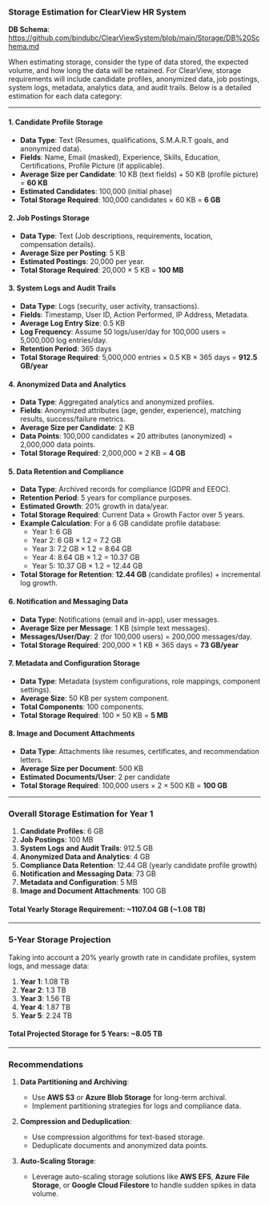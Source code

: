 ### **Storage Estimation for ClearView HR System**

__DB Schema__: https://github.com/bindubc/ClearViewSystem/blob/main/Storage/DB%20Schema.md 

When estimating storage, consider the type of data stored, the expected volume, and how long the data will be retained. For ClearView, storage requirements will include candidate profiles, anonymized data, job postings, system logs, metadata, analytics data, and audit trails. Below is a detailed estimation for each data category:

---

#### **1. Candidate Profile Storage**
   - **Data Type**: Text (Resumes, qualifications, S.M.A.R.T goals, and anonymized data).
   - **Fields**: Name, Email (masked), Experience, Skills, Education, Certifications, Profile Picture (if applicable).
   - **Average Size per Candidate**: 10 KB (text fields) + 50 KB (profile picture) = **60 KB**
   - **Estimated Candidates**: 100,000 (initial phase)
   - **Total Storage Required**: 100,000 candidates × 60 KB = **6 GB**

#### **2. Job Postings Storage**
   - **Data Type**: Text (Job descriptions, requirements, location, compensation details).
   - **Average Size per Posting**: 5 KB
   - **Estimated Postings**: 20,000 per year.
   - **Total Storage Required**: 20,000 × 5 KB = **100 MB**

#### **3. System Logs and Audit Trails**
   - **Data Type**: Logs (security, user activity, transactions).
   - **Fields**: Timestamp, User ID, Action Performed, IP Address, Metadata.
   - **Average Log Entry Size**: 0.5 KB
   - **Log Frequency**: Assume 50 logs/user/day for 100,000 users = 5,000,000 log entries/day.
   - **Retention Period**: 365 days
   - **Total Storage Required**: 5,000,000 entries × 0.5 KB × 365 days = **912.5 GB/year**

#### **4. Anonymized Data and Analytics**
   - **Data Type**: Aggregated analytics and anonymized profiles.
   - **Fields**: Anonymized attributes (age, gender, experience), matching results, success/failure metrics.
   - **Average Size per Candidate**: 2 KB
   - **Data Points**: 100,000 candidates × 20 attributes (anonymized) = 2,000,000 data points.
   - **Total Storage Required**: 2,000,000 × 2 KB = **4 GB**

#### **5. Data Retention and Compliance**
   - **Data Type**: Archived records for compliance (GDPR and EEOC).
   - **Retention Period**: 5 years for compliance purposes.
   - **Estimated Growth**: 20% growth in data/year.
   - **Total Storage Required**: Current Data × Growth Factor over 5 years.
   - **Example Calculation**: For a 6 GB candidate profile database:
     - Year 1: 6 GB
     - Year 2: 6 GB × 1.2 = 7.2 GB
     - Year 3: 7.2 GB × 1.2 = 8.64 GB
     - Year 4: 8.64 GB × 1.2 = 10.37 GB
     - Year 5: 10.37 GB × 1.2 = 12.44 GB
   - **Total Storage for Retention**: **12.44 GB** (candidate profiles) + incremental log growth.

#### **6. Notification and Messaging Data**
   - **Data Type**: Notifications (email and in-app), user messages.
   - **Average Size per Message**: 1 KB (simple text messages).
   - **Messages/User/Day**: 2 (for 100,000 users) = 200,000 messages/day.
   - **Total Storage Required**: 200,000 × 1 KB × 365 days = **73 GB/year**

#### **7. Metadata and Configuration Storage**
   - **Data Type**: Metadata (system configurations, role mappings, component settings).
   - **Average Size**: 50 KB per system component.
   - **Total Components**: 100 components.
   - **Total Storage Required**: 100 × 50 KB = **5 MB**

#### **8. Image and Document Attachments**
   - **Data Type**: Attachments like resumes, certificates, and recommendation letters.
   - **Average Size per Document**: 500 KB
   - **Estimated Documents/User**: 2 per candidate
   - **Total Storage Required**: 100,000 users × 2 × 500 KB = **100 GB**

---

### **Overall Storage Estimation for Year 1**
1. **Candidate Profiles**: 6 GB
2. **Job Postings**: 100 MB
3. **System Logs and Audit Trails**: 912.5 GB
4. **Anonymized Data and Analytics**: 4 GB
5. **Compliance Data Retention**: 12.44 GB (yearly candidate profile growth)
6. **Notification and Messaging Data**: 73 GB
7. **Metadata and Configuration**: 5 MB
8. **Image and Document Attachments**: 100 GB

#### **Total Yearly Storage Requirement**: **~1107.04 GB** (~1.08 TB)

---

### **5-Year Storage Projection**
Taking into account a 20% yearly growth rate in candidate profiles, system logs, and message data:

1. **Year 1**: 1.08 TB
2. **Year 2**: 1.3 TB
3. **Year 3**: 1.56 TB
4. **Year 4**: 1.87 TB
5. **Year 5**: 2.24 TB

#### **Total Projected Storage for 5 Years**: **~8.05 TB**

---

### **Recommendations**
1. **Data Partitioning and Archiving**:
   - Use **AWS S3** or **Azure Blob Storage** for long-term archival.
   - Implement partitioning strategies for logs and compliance data.

2. **Compression and Deduplication**:
   - Use compression algorithms for text-based storage.
   - Deduplicate documents and anonymized data points.

3. **Auto-Scaling Storage**:
   - Leverage auto-scaling storage solutions like **AWS EFS**, **Azure File Storage**, or **Google Cloud Filestore** to handle sudden spikes in data volume.


